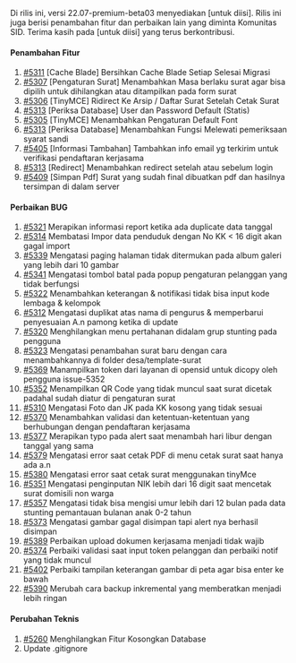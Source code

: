 Di rilis ini, versi 22.07-premium-beta03 menyediakan [untuk diisi]. Rilis ini juga berisi penambahan fitur dan perbaikan lain yang diminta Komunitas SID.
Terima kasih pada [untuk diisi] yang terus berkontribusi.

#### Penambahan Fitur
1. [#5311](https://github.com/OpenSID/OpenSID/issues/5311) [Cache Blade] Bersihkan Cache Blade Setiap Selesai Migrasi
2. [#5307](https://github.com/OpenSID/OpenSID/issues/5307) [Pengaturan Surat] Menambahkan Masa berlaku surat agar bisa dipilih untuk dihilangkan atau ditampilkan pada form surat
3. [#5306](https://github.com/OpenSID/OpenSID/issues/5306) [TinyMCE] Ridirect Ke Arsip / Daftar Surat Setelah Cetak Surat
4. [#5313](https://github.com/OpenSID/OpenSID/issues/5313) [Periksa Database] User dan Password Default (Statis)
5. [#5305](https://github.com/OpenSID/OpenSID/issues/5305) [TinyMCE] Menambahkan Pengaturan Default Font
6. [#5313](https://github.com/OpenSID/OpenSID/issues/5313) [Periksa Database] Menambahkan Fungsi Melewati pemeriksaan syarat sandi
7. [#5405](https://github.com/OpenSID/OpenSID/issues/5405) [Informasi Tambahan] Tambahkan info email yg terkirim untuk verifikasi pendaftaran kerjasama
8. [#5313](https://github.com/OpenSID/OpenSID/issues/5313) [Redirect] Menambahkan redirect setelah atau sebelum login
9. [#5409](https://github.com/OpenSID/OpenSID/issues/5409) [Simpan Pdf] Surat yang sudah final dibuatkan pdf dan hasilnya tersimpan di dalam server

#### Perbaikan BUG
1. [#5321](https://github.com/OpenSID/OpenSID/issues/5321) Merapikan informasi report ketika ada duplicate data tanggal
2. [#5314](https://github.com/OpenSID/OpenSID/issues/5314) Membatasi Impor data penduduk dengan No KK < 16 digit akan gagal import
3. [#5339](https://github.com/OpenSID/OpenSID/issues/5339) Mengatasi paging halaman tidak ditermukan pada album galeri yang lebih dari 10 gambar
4. [#5341](https://github.com/OpenSID/OpenSID/issues/5341) Mengatasi tombol batal pada popup pengaturan pelanggan yang tidak berfungsi
5. [#5322](https://github.com/OpenSID/OpenSID/issues/5322) Menambahkan keterangan & notifikasi tidak bisa input kode lembaga & kelompok
6. [#5312](https://github.com/OpenSID/OpenSID/issues/5312) Mengatasi duplikat atas nama di pengurus & memperbarui penyesuaian A.n pamong ketika di update
7. [#5320](https://github.com/OpenSID/OpenSID/issues/5320) Menghilangkan menu pertahanan didalam grup stunting pada pengguna
8. [#5323](https://github.com/OpenSID/OpenSID/issues/5323) Mengatasi penambahan surat baru dengan cara menambahkannya di folder desa/template-surat
9. [#5369](https://github.com/OpenSID/OpenSID/issues/5369) Manampilkan token dari layanan di opensid untuk dicopy oleh pengguna issue-5352
10. [#5352](https://github.com/OpenSID/OpenSID/issues/5352) Menampilkan QR Code yang tidak muncul saat surat dicetak padahal sudah diatur di pengaturan surat
11. [#5310](https://github.com/OpenSID/OpenSID/issues/5310) Mengatasi Foto dan JK pada KK kosong yang tidak sesuai  
12. [#5370](https://github.com/OpenSID/OpenSID/issues/5370) Menambahkan validasi dan ketentuan-ketentuan yang berhubungan dengan pendaftaran kerjasama
13. [#5377](https://github.com/OpenSID/OpenSID/issues/5377) Merapikan typo pada alert saat menambah hari libur dengan tanggal yang sama
14. [#5379](https://github.com/OpenSID/OpenSID/issues/5379) Mengatasi error saat cetak PDF di menu cetak surat saat hanya ada a.n
15. [#5380](https://github.com/OpenSID/OpenSID/issues/5380) Mengatasi error saat cetak surat menggunakan tinyMce
16. [#5351](https://github.com/OpenSID/OpenSID/issues/5351) Mengatasi penginputan NIK lebih dari 16 digit saat mencetak surat domisili non warga
17. [#5357](https://github.com/OpenSID/OpenSID/issues/5357) Mengatasi tidak bisa mengisi umur lebih dari 12 bulan pada data stunting pemantauan bulanan anak 0-2 tahun
18. [#5373](https://github.com/OpenSID/OpenSID/issues/5373) Mengatasi gambar gagal disimpan tapi alert nya berhasil disimpan
19. [#5389](https://github.com/OpenSID/OpenSID/issues/5389) Perbaikan upload dokumen kerjasama menjadi tidak wajib
20. [#5374](https://github.com/OpenSID/OpenSID/issues/5374) Perbaiki validasi saat input token pelanggan dan perbaiki notif yang tidak muncul
21. [#5402](https://github.com/OpenSID/OpenSID/issues/5402) Perbaiki tampilan keterangan gambar di peta agar bisa enter ke bawah
22. [#5390](https://github.com/OpenSID/OpenSID/issues/5390) Merubah cara backup inkremental yang memberatkan menjadi lebih ringan

#### Perubahan Teknis
1. [#5260](https://github.com/OpenSID/OpenSID/issues/5260) Menghilangkan Fitur Kosongkan Database
2. Update .gitignore
